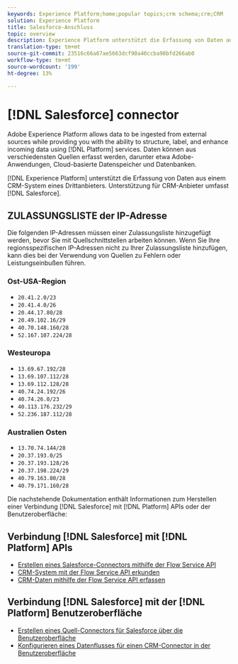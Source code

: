 ```yaml
---
keywords: Experience Platform;home;popular topics;crm schema;crm;CRM
solution: Experience Platform
title: Salesforce-Anschluss
topic: overview
description: Experience Platform unterstützt die Erfassung von Daten aus einem CRM-System eines Drittanbieters. Zu den CRM-Anbietern zählen Salesforce.
translation-type: tm+mt
source-git-commit: 23516c66a67ae5663dcf90a40ccba98bfd266ab0
workflow-type: tm+mt
source-wordcount: '199'
ht-degree: 13%

---
```



# [!DNL Salesforce] connector

Adobe Experience Platform allows data to be ingested from external sources while providing you with the ability to structure, label, and enhance incoming data using [!DNL Platform] services. Daten können aus verschiedensten Quellen erfasst werden, darunter etwa Adobe-Anwendungen, Cloud-basierte Datenspeicher und Datenbanken.

[!DNL Experience Platform] unterstützt die Erfassung von Daten aus einem CRM-System eines Drittanbieters. Unterstützung für CRM-Anbieter umfasst [!DNL Salesforce].

## ZULASSUNGSLISTE der IP-Adresse

Die folgenden IP-Adressen müssen einer Zulassungsliste hinzugefügt werden, bevor Sie mit Quellschnittstellen arbeiten können. Wenn Sie Ihre regionsspezifischen IP-Adressen nicht zu Ihrer Zulassungsliste hinzufügen, kann dies bei der Verwendung von Quellen zu Fehlern oder Leistungseinbußen führen.

### Ost-USA-Region

- `20.41.2.0/23`
- `20.41.4.0/26`
- `20.44.17.80/28`
- `20.49.102.16/29`
- `40.70.148.160/28`
- `52.167.107.224/28`

### Westeuropa

- `13.69.67.192/28`
- `13.69.107.112/28`
- `13.69.112.128/28`
- `40.74.24.192/26`
- `40.74.26.0/23`
- `40.113.176.232/29`
- `52.236.187.112/28`

### Australien Osten

- `13.70.74.144/28`
- `20.37.193.0/25`
- `20.37.193.128/26`
- `20.37.198.224/29`
- `40.79.163.80/28`
- `40.79.171.160/28`

Die nachstehende Dokumentation enthält Informationen zum Herstellen einer Verbindung [!DNL Salesforce] mit [!DNL Platform] APIs oder der Benutzeroberfläche:

## Verbindung [!DNL Salesforce] mit [!DNL Platform] APIs

- [Erstellen eines Salesforce-Connectors mithilfe der Flow Service API](../../tutorials/api/create/crm/salesforce.md)
- [CRM-System mit der Flow Service API erkunden](../../tutorials/api/explore/crm.md)
- [CRM-Daten mithilfe der Flow Service API erfassen](../../tutorials/api/collect/crm.md)

## Verbindung [!DNL Salesforce] mit der [!DNL Platform] Benutzeroberfläche

- [Erstellen eines Quell-Connectors für Salesforce über die Benutzeroberfläche](../../tutorials/ui/create/crm/salesforce.md)
- [Konfigurieren eines Datenflusses für einen CRM-Connector in der Benutzeroberfläche](../../tutorials/ui/dataflow/crm.md)